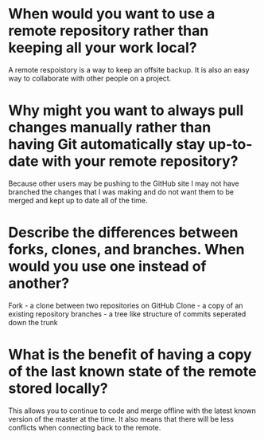 # When would you want to use a remote repository rather than keeping all your work local?

A remote respoistory is a way to keep an offsite backup. It is also an easy way
to collaborate with other people on a project. 


# Why might you want to always pull changes manually rather than having Git automatically stay up-to-date with your remote repository?

Because other users may be pushing to the GitHub site I may not have branched
the changes that I was making and do not want them to be merged and kept up to 
date all of the time.

# Describe the differences between forks, clones, and branches. When would you use one instead of another?

Fork - a clone between two repositories on GitHub
Clone - a copy of an existing repository
branches - a tree like structure of commits seperated down the trunk


# What is the benefit of having a copy of the last known state of the remote stored locally?

This allows you to continue to code and merge offline with the latest known
version of the master at the time. It also means that there will be less conflicts
when connecting back to the remote.